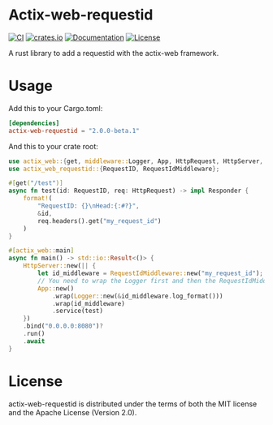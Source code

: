 # Actix-web-requestid 

[![CI](https://github.com/pastjean/actix-web-requestid/workflows/CI/badge.svg)](https://github.com/pastjean/actix-web-requestid/actions?query=workflow%3ACI)
[![crates.io](https://meritbadge.herokuapp.com/actix-web-requestid)](https://crates.io/crates/actix-web-requestid)
[![Documentation](https://docs.rs/actix-web-requestid/badge.svg)](https://docs.rs/actix-web-requestid)
[![License](https://img.shields.io/crates/l/actix-web-requestid.svg)](https://github.com/pastjean/actix-web-requestid#license)

A rust library to add a requestid with the actix-web framework.

# Usage

Add this to your Cargo.toml:

```toml
[dependencies]
actix-web-requestid = "2.0.0-beta.1"
```

And this to your crate root:

```rust
use actix_web::{get, middleware::Logger, App, HttpRequest, HttpServer, Responder};
use actix_web_requestid::{RequestID, RequestIdMiddleware};

#[get("/test")]
async fn test(id: RequestID, req: HttpRequest) -> impl Responder {
    format!(
        "RequestID: {}\nHead:{:#?}",
        &id,
        req.headers().get("my_request_id")
    )
}

#[actix_web::main]
async fn main() -> std::io::Result<()> {
    HttpServer::new(|| {
        let id_middleware = RequestIdMiddleware::new("my_request_id");
        // You need to wrap the Logger first and then the RequestIdMiddleware. Otherwise, the log will not record "my_request_id".
        App::new()
            .wrap(Logger::new(&id_middleware.log_format()))
            .wrap(id_middleware)
            .service(test)
    })
    .bind("0.0.0.0:8080")?
    .run()
    .await
}
```

# License

actix-web-requestid is distributed under the terms of both the MIT license and the Apache License (Version 2.0).

